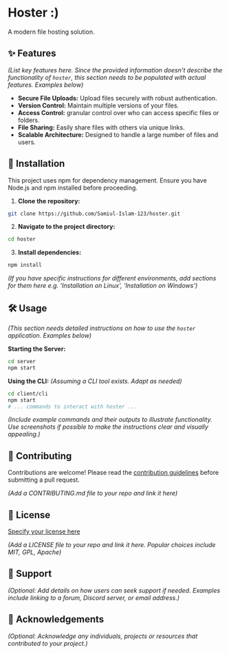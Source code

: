 # Hoster :)

A modern file hosting solution.

## ✨ Features

*(List key features here.  Since the provided information doesn't describe the functionality of `hoster`,  this section needs to be populated with actual features. Examples below)*

* **Secure File Uploads:** Upload files securely with robust authentication.
* **Version Control:**  Maintain multiple versions of your files.
* **Access Control:** granular control over who can access specific files or folders.
* **File Sharing:** Easily share files with others via unique links.
* **Scalable Architecture:** Designed to handle a large number of files and users.


## 🚀 Installation

This project uses npm for dependency management.  Ensure you have Node.js and npm installed before proceeding.

1. **Clone the repository:**

```bash
git clone https://github.com/Samiul-Islam-123/hoster.git
```

2. **Navigate to the project directory:**

```bash
cd hoster
```

3. **Install dependencies:**

```bash
npm install
```

*(If you have specific instructions for different environments, add sections for them here e.g. 'Installation on Linux', 'Installation on Windows')*


## 🛠️ Usage

*(This section needs detailed instructions on how to use the `hoster` application. Examples below)*

**Starting the Server:**

```bash
cd server
npm start
```

**Using the CLI:** *(Assuming a CLI tool exists. Adapt as needed)*

```bash
cd client/cli
npm start
# ... commands to interact with hoster ...
```

*(Include example commands and their outputs to illustrate functionality.  Use screenshots if possible to make the instructions clear and visually appealing.)*


## 🤝 Contributing

Contributions are welcome! Please read the [contribution guidelines](CONTRIBUTING.md) before submitting a pull request.


*(Add a CONTRIBUTING.md file to your repo and link it here)*


## 📄 License

[Specify your license here](LICENSE)

*(Add a LICENSE file to your repo and link it here.  Popular choices include MIT, GPL, Apache)*


## 🤝 Support

*(Optional: Add details on how users can seek support if needed.  Examples include linking to a forum, Discord server, or email address.)*


## 🙏 Acknowledgements

*(Optional:  Acknowledge any individuals, projects or resources that contributed to your project.)*
